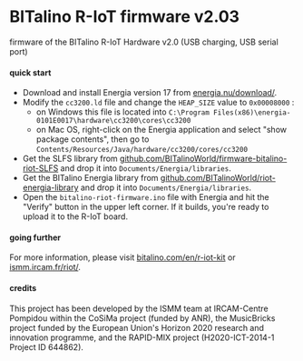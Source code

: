 # BITalino R-IoT firmware v2.03
firmware of the BITalino R-IoT Hardware v2.0 (USB charging, USB serial port)



#### quick start

* Download and install Energia version 17 from [energia.nu/download/](http://energia.nu/download/#previousreleases).
* Modify the `cc3200.ld` file and change the `HEAP_SIZE` value to `0x00008000` :
  * on Windows this file is located into `C:\Program Files(x86)\energia-0101E0017\hardware\cc3200\cores\cc3200`
  * on Mac OS, right-click on the Energia application and select "show package contents", then go to `Contents/Resources/Java/hardware/cc3200/cores/cc3200`
* Get the SLFS library from [github.com/BITalinoWorld/firmware-bitalino-riot-SLFS](https://github.com/BITalinoWorld/firmware-bitalino-riot-SLFS) and drop it into `Documents/Energia/libraries`.
* Get the BITalino Energia library from [github.com/BITalinoWorld/riot-energia-library](https://github.com/BITalinoWorld/riot-energia-library) and drop it into `Documents/Energia/libraries`.
* Open the `bitalino-riot-firmware.ino` file with Energia and hit the "Verify" button in the upper left corner. If it builds, you're ready to upload it to the R-IoT board.

#### going further

For more information, please visit
[bitalino.com/en/r-iot-kit](http://bitalino.com/en/r-iot-kit) or [ismm.ircam.fr/riot/](http://ismm.ircam.fr/riot/).

#### credits

This project has been developed by the ISMM team at IRCAM-Centre Pompidou within the CoSiMa project (funded by ANR), the MusicBricks project funded by the European Union's Horizon 2020 research and innovation programme, and the RAPID-MIX project (H2020-ICT-2014-1 Project ID 644862).
